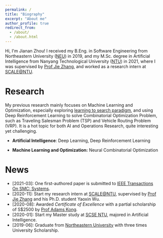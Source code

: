 ```yaml
---
permalink: /
title: "Biography"
excerpt: "About me"
author_profile: true
redirect_from: 
  - /about/
  - /about.html
---
```


Hi, I'm Jianan Zhou! I received my B.Eng. in Software Engineering from Northeastern University ([NEU](http://english.neu.edu.cn)) in 2019, and my M.Sc. degree in Artificial Intelligence from Nanyang Technological University ([NTU](https://www.ntu.edu.sg)) in 2021, where I was supervised by [Prof Jie Zhang](https://personal.ntu.edu.sg/zhangj/), and worked as a research intern at [SCALE@NTU](https://www.ntu.edu.sg/scale).

Research
======
My previous research mainly focuses on Machine Learning and Optimization, especially exploring [learning to search paradigm](https://arxiv.org/pdf/1811.06128.pdf), and using Deep Reinforcement Learning to solve Combinatorial Optimization Problem, such as Traveling Salesman Problem (TSP) and Vehicle Routing Problem (VRP). It is a hot topic for both AI and Operations Research, quite interesting yet challenging. 

- **Artificial Intelligence**: Deep Learning, Deep Reinforcement Learning

- **Machine Learning and Optimization:** Neural Combinatorial Optimization

News
======

- \[2021-03]: One first-authored paper is submitted to [IEEE Transactions On SMC: Systems](https://www.ieeesmc.org/publications/transactions-on-smc-systems).
- \[2020-11]: Start my research intern at [SCALE@NTU](https://www.ntu.edu.sg/scale), supervised by [Prof Jie Zhang](https://personal.ntu.edu.sg/zhangj/) and his Ph.D. student Yaoxin Wu.
- \[2020-08]: Awarded *Certificate of Excellence* with a partial scholarship of S$2500 by [Prof Adams Kong](https://personal.ntu.edu.sg/AdamsKong/).
- \[2020-01]: Start my Master study at [SCSE NTU](https://www.ntu.edu.sg/scse), majored in Artificial Intelligence.
- \[2019-06]: Graduate from [Northeastern University](http://english.neu.edu.cn) with three times University Scholarship.

<script type='text/javascript' id='clustrmaps' src='//cdn.clustrmaps.com/map_v2.js?cl=0e1633&w=a&t=tt&d=FoksnRn7TGvAb2s0FiP9G1EDQcPfF_pvdm4EdiVzTZA&co=0b4975&cmo=3acc3a&cmn=ff5353&ct=cdd4d9'></script>